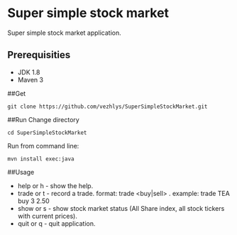 # Super simple stock market 
Super simple stock market application.

## Prerequisities
- JDK 1.8
- Maven 3

##Get
```
git clone https://github.com/vezhlys/SuperSimpleStockMarket.git
```

##Run
Change directory
```
cd SuperSimpleStockMarket
```
Run from command line:
```
mvn install exec:java
```

##Usage
- help or h - show the help.
- trade or t - record a trade. format: trade <stock symbol> <buy|sell> <quantity> <price>. example: trade TEA buy 3 2.50
- show or s - show stock market status (All Share index, all stock tickers with current prices).
- quit or q - quit application.
